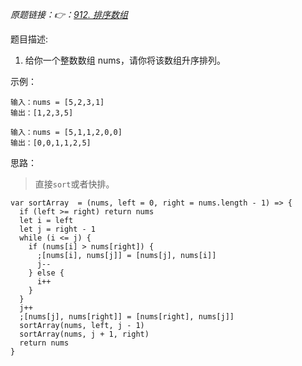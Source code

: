 *原题链接：👉：[912. 排序数组](https://leetcode-cn.com/problems/sort-an-array/)*

题目描述:

1. 给你一个整数数组 nums，请你将该数组升序排列。

示例：

```
输入：nums = [5,2,3,1]
输出：[1,2,3,5]
```

```
输入：nums = [5,1,1,2,0,0]
输出：[0,0,1,1,2,5]
```

思路：

> 直接`sort`或者快排。

```
var sortArray  = (nums, left = 0, right = nums.length - 1) => {
  if (left >= right) return nums
  let i = left
  let j = right - 1
  while (i <= j) {
    if (nums[i] > nums[right]) {
      ;[nums[i], nums[j]] = [nums[j], nums[i]]
      j--
    } else {
      i++
    }
  }
  j++
  ;[nums[j], nums[right]] = [nums[right], nums[j]]
  sortArray(nums, left, j - 1)
  sortArray(nums, j + 1, right)
  return nums
}
```